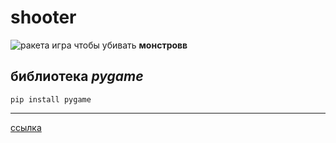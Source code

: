 # shooter
![ракета](https://lh5.ggpht.com/txtuFb9rh8Pxik9CGUF0A57L1YSMfVPDaE-lhNvH6UocqoE14oyr0zSKpV_DsEOVXQ=w100)
игра чтобы убивать **монстровв**
## библиотека *pygame*
```
pip install pygame
```
***
[ссылка](https://github.com/sanchoysttt/)


